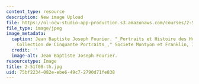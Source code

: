 ```yaml
---
content_type: resource
description: New image Upload
file: https://ol-ocw-studio-app-production.s3.amazonaws.com/courses/2-51-intermediate-heat-and-mass-transfer-fall-2008/75bf2234082eebe649c72790d71fe838_2-51f08-th.jpg
file_type: image/jpeg
image_metadata:
  caption: Jean Baptiste Joseph Fourier. "_Portraits et Histoire des Hommes Utiles,
    Collection de Cinquante Portraits_," Societe Montyon et Franklin, 1839-1840.
  credit: ''
  image-alt: Jean Baptiste Joseph Fourier.
resourcetype: Image
title: 2-51f08-th.jpg
uid: 75bf2234-082e-ebe6-49c7-2790d71fe838
---
```

